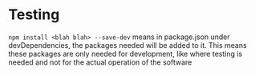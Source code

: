 # Testing

`npm install <blah blah> --save-dev` means in package.json under devDependencies, the packages needed will be added to it. This means
these packages are only needed for development, like where testing is needed and not for the actual operation of the software 

